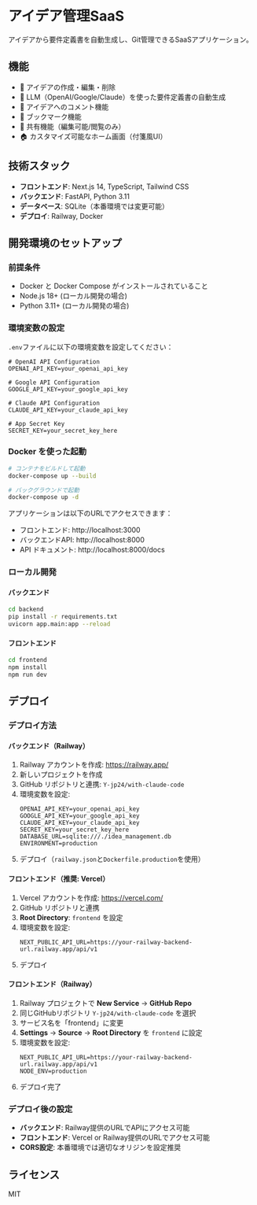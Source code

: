 # アイデア管理SaaS

アイデアから要件定義書を自動生成し、Git管理できるSaaSアプリケーション。

## 機能

- 📝 アイデアの作成・編集・削除
- 🤖 LLM（OpenAI/Google/Claude）を使った要件定義書の自動生成
- 💬 アイデアへのコメント機能
- 🔖 ブックマーク機能
- 🔗 共有機能（編集可能/閲覧のみ）
- 🏠 カスタマイズ可能なホーム画面（付箋風UI）

## 技術スタック

- **フロントエンド**: Next.js 14, TypeScript, Tailwind CSS
- **バックエンド**: FastAPI, Python 3.11
- **データベース**: SQLite（本番環境では変更可能）
- **デプロイ**: Railway, Docker

## 開発環境のセットアップ

### 前提条件

- Docker と Docker Compose がインストールされていること
- Node.js 18+ (ローカル開発の場合)
- Python 3.11+ (ローカル開発の場合)

### 環境変数の設定

`.env`ファイルに以下の環境変数を設定してください：

```env
# OpenAI API Configuration
OPENAI_API_KEY=your_openai_api_key

# Google API Configuration
GOOGLE_API_KEY=your_google_api_key

# Claude API Configuration
CLAUDE_API_KEY=your_claude_api_key

# App Secret Key
SECRET_KEY=your_secret_key_here
```

### Docker を使った起動

```bash
# コンテナをビルドして起動
docker-compose up --build

# バックグラウンドで起動
docker-compose up -d
```

アプリケーションは以下のURLでアクセスできます：
- フロントエンド: http://localhost:3000
- バックエンドAPI: http://localhost:8000
- API ドキュメント: http://localhost:8000/docs

### ローカル開発

#### バックエンド

```bash
cd backend
pip install -r requirements.txt
uvicorn app.main:app --reload
```

#### フロントエンド

```bash
cd frontend
npm install
npm run dev
```

## デプロイ

### デプロイ方法

#### バックエンド（Railway）

1. Railway アカウントを作成: https://railway.app/
2. 新しいプロジェクトを作成
3. GitHub リポジトリと連携: `Y-jp24/with-claude-code`
4. 環境変数を設定:
   ```
   OPENAI_API_KEY=your_openai_api_key
   GOOGLE_API_KEY=your_google_api_key
   CLAUDE_API_KEY=your_claude_api_key
   SECRET_KEY=your_secret_key_here
   DATABASE_URL=sqlite:///./idea_management.db
   ENVIRONMENT=production
   ```
5. デプロイ（`railway.json`と`Dockerfile.production`を使用）

#### フロントエンド（推奨: Vercel）

1. Vercel アカウントを作成: https://vercel.com/
2. GitHub リポジトリと連携
3. **Root Directory**: `frontend` を設定
4. 環境変数を設定:
   ```
   NEXT_PUBLIC_API_URL=https://your-railway-backend-url.railway.app/api/v1
   ```
5. デプロイ

#### フロントエンド（Railway）

1. Railway プロジェクトで **New Service** → **GitHub Repo**
2. 同じGitHubリポジトリ `Y-jp24/with-claude-code` を選択
3. サービス名を「frontend」に変更
4. **Settings** → **Source** → **Root Directory** を `frontend` に設定
5. 環境変数を設定:
   ```
   NEXT_PUBLIC_API_URL=https://your-railway-backend-url.railway.app/api/v1
   NODE_ENV=production
   ```
6. デプロイ完了

### デプロイ後の設定

- **バックエンド**: Railway提供のURLでAPIにアクセス可能
- **フロントエンド**: Vercel or Railway提供のURLでアクセス可能
- **CORS設定**: 本番環境では適切なオリジンを設定推奨

## ライセンス

MIT